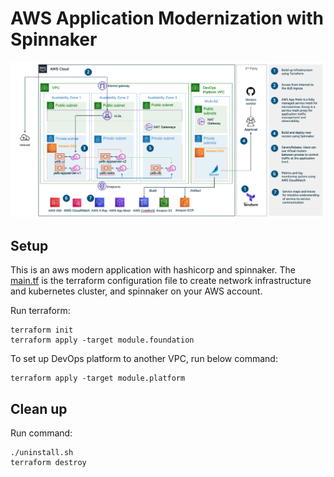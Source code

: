 # AWS Application Modernization with Spinnaker

![aws-modernization-with-spinnaker](../../images/aws-modernization-with-spinnaker-architecture.png)

## Setup
This is an aws modern application with hashicorp and spinnaker. The [main.tf](main.tf) is the terraform configuration file to create network infrastructure and kubernetes cluster, and spinnaker on your AWS account.

Run terraform:
```
terraform init
terraform apply -target module.foundation
```

To set up DevOps platform to another VPC, run below command:
```
terraform apply -target module.platform
```

## Clean up
Run command:
```
./uninstall.sh
terraform destroy
```
